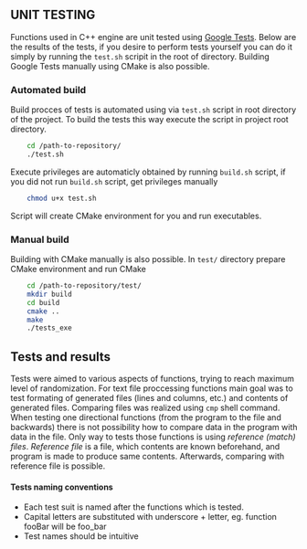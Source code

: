 ## UNIT TESTING

Functions used in C++ engine are unit tested using [Google Tests](https://github.com/google/googletest). Below are the results of the tests, if you desire to perform tests yourself you can do it simply by running the `test.sh` scripit in the root of directory. Building Google Tests manually using CMake is also possible.

### Automated build
Build procces of tests is automated using via `test.sh` script in root directory of the project. To build the tests this way execute the script in project root directory.
```sh
    cd /path-to-repository/
    ./test.sh
```
Execute privileges are automaticly obtained by running `build.sh` script, if you did not run `build.sh` script, get privileges manually
```sh
    chmod u+x test.sh
```
Script will create CMake environment for you and run executables.

### Manual build
Building with CMake manually is also possible. In `test/` directory prepare CMake environment and run CMake
```sh
    cd /path-to-repository/test/
    mkdir build
    cd build
    cmake ..
    make
    ./tests_exe
```

## Tests and results
Tests were aimed to various aspects of functions, trying to reach maximum level of randomization. For text file proccessing functions main goal was to test formating of generated files (lines and columns, etc.) and contents of generated files. Comparing files was realized using `cmp` shell command. When testing one directional functions (from the program to the file and backwards) there is not possibility how to compare data in the program with data in the file. Only way to tests those functions is using *reference (match) files*. *Reference file* is a file, which contents are known beforehand, and program is made to produce same contents. Afterwards, comparing with reference file is possible.

#### Tests naming conventions
* Each test suit is named after the functions which is tested.
* Capital letters are substituted with underscore + letter, eg. function fooBar will be foo_bar
* Test names should be intuitive